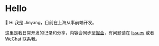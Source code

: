 # Hello

👋 Hi 我是 Jinyang，目前在上海从事前端开发。

这里是我日常开发的记录和分享，内容会同步至[掘金](https://juejin.cn/user/3685218709706807/posts)，有问题请在 [Issues](https://github.com/Jinyang79/blog-vitepress/issues) 或者 [WeChat](https://gitee.com/jinyang7/blog-image/raw/master/img/202208141742797.jpeg) 联系我。


